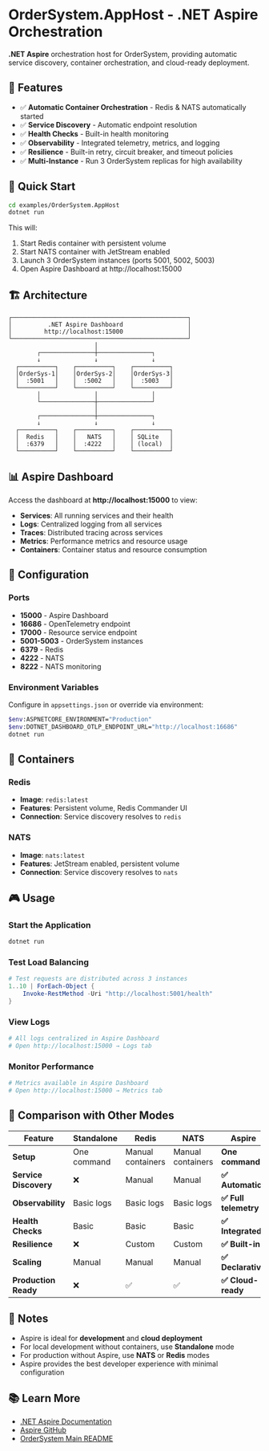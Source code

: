 # OrderSystem.AppHost - .NET Aspire Orchestration

**.NET Aspire** orchestration host for OrderSystem, providing automatic service discovery, container orchestration, and cloud-ready deployment.

## 🎯 Features

- ✅ **Automatic Container Orchestration** - Redis & NATS automatically started
- ✅ **Service Discovery** - Automatic endpoint resolution
- ✅ **Health Checks** - Built-in health monitoring
- ✅ **Observability** - Integrated telemetry, metrics, and logging
- ✅ **Resilience** - Built-in retry, circuit breaker, and timeout policies
- ✅ **Multi-Instance** - Run 3 OrderSystem replicas for high availability

## 🚀 Quick Start

```bash
cd examples/OrderSystem.AppHost
dotnet run
```

This will:
1. Start Redis container with persistent volume
2. Start NATS container with JetStream enabled
3. Launch 3 OrderSystem instances (ports 5001, 5002, 5003)
4. Open Aspire Dashboard at http://localhost:15000

## 🏗️ Architecture

```
┌─────────────────────────────────────────────────┐
│          .NET Aspire Dashboard                  │
│         http://localhost:15000                  │
└─────────────────────────────────────────────────┘
                        │
        ┌───────────────┼───────────────┐
        ↓               ↓               ↓
  ┌──────────┐    ┌──────────┐    ┌──────────┐
  │OrderSys-1│    │OrderSys-2│    │OrderSys-3│
  │  :5001   │    │  :5002   │    │  :5003   │
  └──────────┘    └──────────┘    └──────────┘
        │               │               │
        └───────────────┼───────────────┘
                        │
        ┌───────────────┼───────────────┐
        ↓               ↓               ↓
  ┌──────────┐    ┌──────────┐    ┌──────────┐
  │  Redis   │    │   NATS   │    │ SQLite   │
  │  :6379   │    │  :4222   │    │ (local)  │
  └──────────┘    └──────────┘    └──────────┘
```

## 📊 Aspire Dashboard

Access the dashboard at **http://localhost:15000** to view:

- **Services**: All running services and their health
- **Logs**: Centralized logging from all services
- **Traces**: Distributed tracing across services
- **Metrics**: Performance metrics and resource usage
- **Containers**: Container status and resource consumption

## 🔧 Configuration

### Ports

- **15000** - Aspire Dashboard
- **16686** - OpenTelemetry endpoint
- **17000** - Resource service endpoint
- **5001-5003** - OrderSystem instances
- **6379** - Redis
- **4222** - NATS
- **8222** - NATS monitoring

### Environment Variables

Configure in `appsettings.json` or override via environment:

```bash
$env:ASPNETCORE_ENVIRONMENT="Production"
$env:DOTNET_DASHBOARD_OTLP_ENDPOINT_URL="http://localhost:16686"
dotnet run
```

## 🐳 Containers

### Redis
- **Image**: `redis:latest`
- **Features**: Persistent volume, Redis Commander UI
- **Connection**: Service discovery resolves to `redis`

### NATS
- **Image**: `nats:latest`
- **Features**: JetStream enabled, persistent volume
- **Connection**: Service discovery resolves to `nats`

## 🎮 Usage

### Start the Application

```bash
dotnet run
```

### Test Load Balancing

```powershell
# Test requests are distributed across 3 instances
1..10 | ForEach-Object {
    Invoke-RestMethod -Uri "http://localhost:5001/health"
}
```

### View Logs

```bash
# All logs centralized in Aspire Dashboard
# Open http://localhost:15000 → Logs tab
```

### Monitor Performance

```bash
# Metrics available in Aspire Dashboard
# Open http://localhost:15000 → Metrics tab
```

## 🔄 Comparison with Other Modes

| Feature | Standalone | Redis | NATS | **Aspire** |
|---------|------------|-------|------|----------|
| **Setup** | One command | Manual containers | Manual containers | **One command** |
| **Service Discovery** | ❌ | Manual | Manual | **✅ Automatic** |
| **Observability** | Basic logs | Basic logs | Basic logs | **✅ Full telemetry** |
| **Health Checks** | Basic | Basic | Basic | **✅ Integrated** |
| **Resilience** | ❌ | Custom | Custom | **✅ Built-in** |
| **Scaling** | Manual | Manual | Manual | **✅ Declarative** |
| **Production Ready** | ❌ | ✅ | ✅ | **✅ Cloud-ready** |

## 📝 Notes

- Aspire is ideal for **development** and **cloud deployment**
- For local development without containers, use **Standalone** mode
- For production without Aspire, use **NATS** or **Redis** modes
- Aspire provides the best developer experience with minimal configuration

## 📚 Learn More

- [.NET Aspire Documentation](https://learn.microsoft.com/en-us/dotnet/aspire/)
- [Aspire GitHub](https://github.com/dotnet/aspire)
- [OrderSystem Main README](../OrderSystem/README.md)

